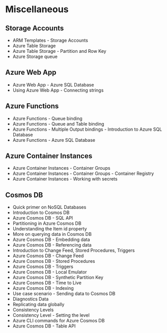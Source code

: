 # Miscellaneous
## Storage Accounts
- ARM Templates - Storage Accounts
- Azure Table Storage
- Azure Table Storage - Partition and Row Key
- Azure Storage queue

## Azure Web App
- Azure Web App - Azure SQL Database
- Using Azure Web App - Connecting strings

## Azure Functions
- Azure Functions - Queue binding
- Azure Functions - Queue and Table binding
- Azure Functions - Multiple Output bindings - Introduction to Azure SQL Database
- Azure Functions - Azure SQL Database

## Azure Container Instances
- Azure Container Instances - Container Groups
- Azure Container Instances - Container Groups - Container Registry
- Azure Container Instances - Working with secrets

## Cosmos DB
- Quick primer on NoSQL Databases
- Introduction to Cosmos DB
- Azure Cosmos DB - SQL API
- Partitioning in Azure Cosmos DB
- Understanding the Item id property
- More on querying data in Cosmos DB
- Azure Cosmos DB - Embedding data
- Azure Cosmos DB - Referencing data
- Introduction to Change Feed, Stored Procedures, Triggers
- Azure Cosmos DB - Change Feed
- Azure Cosmos DB - Stored Procedures
- Azure Cosmos DB - Triggers
- Azure Cosmos DB - Local Emulator
- Azure Cosmos DB - Synthetic Partition Key
- Azure Cosmos DB - Time to Live
- Azure Cosmos DB - Indexing
- Use case scenario - Sending data to Cosmos DB
- Diagnostics Data
- Replicating data globally
- Consistency Levels
- Consistency Level - Setting the level
- Azure CLI commands for Azure Cosmos DB
- Azure Cosmos DB - Table API
